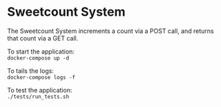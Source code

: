 # Sweetcount System

The Sweetcount System increments a count via a POST call, and returns that count via a GET call.

To start the application:  
`docker-compose up -d`

To tails the logs:  
`docker-compose logs -f`

To test the application:  
`./tests/run_tests.sh`